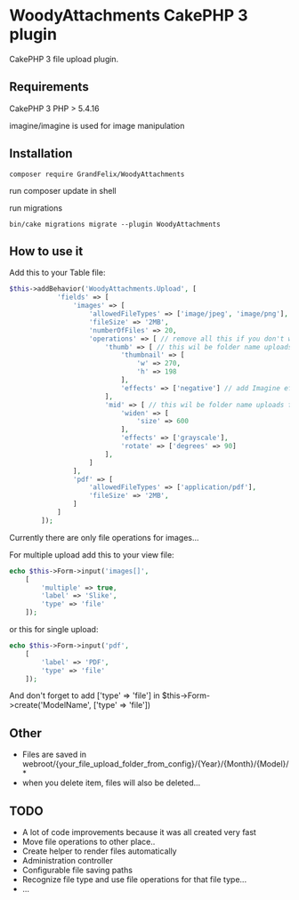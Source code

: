 # WoodyAttachments CakePHP 3 plugin
CakePHP 3 file upload plugin.

## Requirements
CakePHP 3
PHP > 5.4.16

imagine/imagine is used for image manipulation

## Installation

```
composer require GrandFelix/WoodyAttachments
```

run composer update in shell

run migrations
```
bin/cake migrations migrate --plugin WoodyAttachments
```

## How to use it
Add this to your Table file:

```php
$this->addBehavior('WoodyAttachments.Upload', [
            'fields' => [
                'images' => [
                    'allowedFileTypes' => ['image/jpeg', 'image/png'],
                    'fileSize' => '2MB',
                    'numberOfFiles' => 20,
                    'operations' => [ // remove all this if you don't want to make any file operations
                        'thumb' => [ // this wil be folder name uploads folder
                            'thumbnail' => [
                                'w' => 270,
                                'h' => 198
                            ],
                            'effects' => ['negative'] // add Imagine effects
                        ],
                        'mid' => [ // this wil be folder name uploads folder
                            'widen' => [
                                'size' => 600
                            ],
                            'effects' => ['grayscale'],
                            'rotate' => ['degrees' => 90]
                        ],
                    ]
                ],
                'pdf' => [
                    'allowedFileTypes' => ['application/pdf'],
                    'fileSize' => '2MB',
                ]
            ]
        ]);
```

Currently there are only file operations for images...


For multiple upload add this to your view file:

```php
echo $this->Form->input('images[]',
    [
        'multiple' => true,
        'label' => 'Slike',
        'type' => 'file'
    ]);
```
            
or this for single upload:

```php
echo $this->Form->input('pdf',
    [
        'label' => 'PDF',
        'type' => 'file'
    ]);
```         

And don't forget to add ['type' => 'file'] in $this->Form->create('ModelName', ['type' => 'file'])

## Other
 - Files are saved in webroot/{your_file_upload_folder_from_config}/{Year}/{Month}/{Model}/*
 - when you delete item, files will also be deleted...

## TODO
 - A lot of code improvements because it was all created very fast
 - Move file operations to other place..
 - Create helper to render files automatically
 - Administration controller
 - Configurable file saving paths
 - Recognize file type and use file operations for that file type...
 - ...